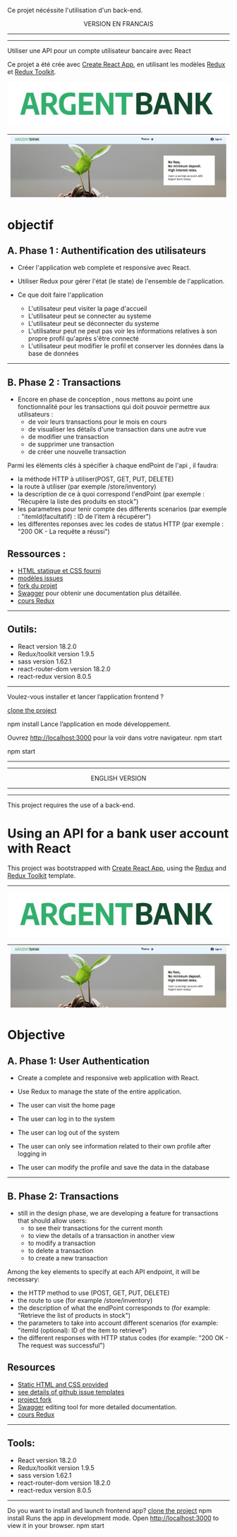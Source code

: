 Ce projet nécéssite l'utilisation d'un back-end. 

<div style="text-align: center; width: 100%">
VERSION EN FRANCAIS  
</div>

___
___
Utiliser une API pour un compte utilisateur bancaire avec React    

Ce projet a été crée avec [Create React App](https://github.com/facebook/create-react-app), en utilisant les modèles [Redux](https://redux.js.org/) et [Redux Toolkit](https://redux-toolkit.js.org/).


<div style="text-align: center; width: 100%">
  <img src="./public/logo_name.jpg" alt="logo">
</div>

|![logo.jpg](/public/logo.jpg) |
|:---:|
# objectif 
## A. Phase 1 : Authentification des utilisateurs

 - Créer l'application web complete et responsive avec React.
 - Utiliser Redux pour gérer l'état (le state) de l'ensemble de l'application.
 - Ce que doit faire l'application 

    - L'utilisateur peut visiter la page d'accueil 
    - L'utilisateur peut se connecter au systeme
    - L'utilisateur peut se déconnecter du systeme
    - L'utilisateur peut ne peut pas voir les informations relatives à son propre profil qu'après s'être connecté 
    - L'utilisateur peut modifier le profil et conserver les données dans la base de données

    
---
## B. Phase 2  : Transactions
- Encore en phase de conception , nous mettons au point une fonctionnalité pour les transactions qui doit pouvoir permettre aux utilisateurs :
    - de voir leurs transactions pour le mois en cours
    - de visualiser les détails d'une transaction dans une autre vue
    - de modifier une transaction
    - de supprimer une transaction
    - de créer une nouvelle transaction

Parmi les éléments clés à spécifier à chaque endPoint de l'api , il faudra: 
- la méthode HTTP à utiliser(POST, GET, PUT, DELETE)
- la route à utiliser (par exemple /store/inventory)
- la description de ce à quoi correspond l'endPoint (par exemple : "Récupère la liste des produits en stock")
- les parametres pour tenir compte des differents scenarios (par exemple : "itemld(facultatif) : ID de l'item à récupérer")
- les differentes reponses avec les codes de status HTTP (par exemple : "200 OK - La requête a réussi")


## Ressources :
 - [HTML statique et CSS fourni](https://github.com/OpenClassrooms-Student-Center/Project-10-Bank-API/tree/master/designs)
 - [modèles issues](https://github.com/OpenClassrooms-Student-Center/Project-10-Bank-API/tree/master/.github/ISSUE_TEMPLATE)
 - [fork du projet](https://github.com/OpenClassrooms-Student-Center/Project-10-Bank-API)
 - [Swagger](https://editor.swagger.io/) pour obtenir une documentation plus détaillée.
 - [cours Redux](https://openclassrooms.com/fr/courses/7150626-utilisez-le-state-manager-redux-pour-gerer-l-etat-de-vos-applications?archived-source=5511091)

---
## Outils:
- React version 18.2.0
- Redux/toolkit version 1.9.5
- sass version 1.62.1
- react-router-dom version 18.2.0
- react-redux version 8.0.5

---
Voulez-vous installer et lancer l’application frontend ?

[clone the project]()

npm install Lance l’application en mode développement.

Ouvrez [http://localhost:3000](http://localhost:3000) pour la voir dans votre navigateur. npm start

npm start

___
___

<div style="text-align: center; width: 100%">
ENGLISH  VERSION     
</div>

___
___

This project requires the use of a back-end. 
# Using an API for a bank user account with React
This project was bootstrapped with [Create React App](https://github.com/facebook/create-react-app), using the [Redux](https://redux.js.org/) and [Redux Toolkit](https://redux-toolkit.js.org/) template.

---

<div style="text-align: center; width: 100%">
  <img src="./public/logo_name.jpg" alt="logo">
</div>

|![logo.jpg](/public/logo.jpg) |
|:---:|

# Objective

## A. Phase 1: User Authentication
- Create a complete and responsive web application with React.
- Use Redux to manage the state of the entire application.

- The user can visit the home page
- The user can log in to the system
- The user can log out of the system
- The user can only see information related to their own profile after logging in
- The user can modify the profile and save the data in the database

---

## B. Phase 2: Transactions
- still in the design phase, we are developing a feature for transactions that should allow users:
    - to see their transactions for the current month
    - to view the details of a transaction in another view
    - to modify a transaction
    - to delete a transaction
    - to create a new transaction

Among the key elements to specify at each API endpoint, it will be necessary:
- the HTTP method to use (POST, GET, PUT, DELETE)
- the route to use (for example /store/inventory)
- the description of what the endPoint corresponds to (for example: "Retrieve the list of products in stock")
- the parameters to take into account different scenarios (for example: "itemld (optional): ID of the item to retrieve")
- the different responses with HTTP status codes (for example: "200 OK - The request was successful")

## Resources
- [Static HTML and CSS provided](https://github.com/OpenClassrooms-Student-Center/Project-10-Bank-API/tree/master/designs)
- [see details of github issue templates](https://github.com/OpenClassrooms-Student-Center/Project-10-Bank-API/tree/master/.github/ISSUE_TEMPLATE)
- [project fork](https://github.com/OpenClassrooms-Student-Center/Project-10-Bank-API)
- [Swagger](https://editor.swagger.io/) editing tool for more detailed documentation.
- [cours Redux](https://openclassrooms.com/fr/courses/7150626-utilisez-le-state-manager-redux-pour-gerer-l-etat-de-vos-applications?archived-source=5511091)
---

## Tools:
- React version 18.2.0
- Redux/toolkit version 1.9.5
- sass version 1.62.1
- react-router-dom version 18.2.0
- react-redux version 8.0.5

---

Do you want to install and launch frontend app?
[clone the project]()
npm install
Runs the app in development mode.
Open [http://localhost:3000](http://localhost:3000) to view it in your browser.
npm start



